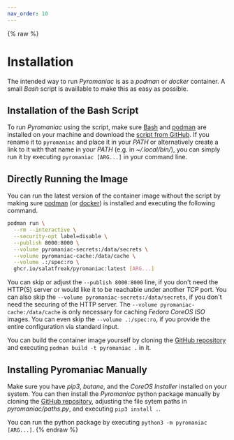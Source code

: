 ```yaml
---
nav_order: 10
---
```


{% raw %}
# Installation
The intended way to run *Pyromaniac* is as a *podman* or *docker* container.
A small *Bash* script is availlable to make this as easy as possible.

## Installation of the Bash Script
To run *Pyromaniac* using the script, make sure [Bash][bash] and
[podman][podman] are installed on your machine and download the [script from
GitHub][script]. If you rename it to `pyromaniac` and place it in your *PATH*
or alternatively create a link to it with that name in your *PATH* (e.g. in
*~/.local/bin/*), you can simply run it by executing `pyromaniac [ARG...]` in
your command line.

[bash]: https://www.gnu.org/software/bash/
[podman]: https://podman.io/
[script]: https://github.com/salatfreak/pyromaniac/blob/main/pyromaniac.sh

## Directly Running the Image
You can run the latest version of the container image without the script by
making sure [podman][podman] (or [docker][docker]) is installed and executing
the following command.

```bash
podman run \
  --rm --interactive \
  --security-opt label=disable \
  --publish 8000:8000 \
  --volume pyromaniac-secrets:/data/secrets \
  --volume pyromaniac-cache:/data/cache \
  --volume .:/spec:ro \
  ghcr.io/salatfreak/pyromaniac:latest [ARG...]
```

You can skip or adjust the `--publish 8000:8000` line, if you don't need the
HTTP(S) server or would like it to be reachable under another *TCP* port. You
can also skip the `--volume pyromaniac-secrets:/data/secrets`, if you don't
need the securing of the HTTP server. The `--volume
pyromaniac-cache:/data/cache` is only necessary for caching *Fedora CoreOS*
*ISO* images. You can even skip the `--volume .:/spec:ro`, if you provide the
entire configuration via standard input.

You can build the container image yourself by cloning the [GitHub
repository][repo] and executing `podman build -t pyromaniac .` in it.

[docker]: https://www.docker.com/
[repo]: https://github.com/salatfreak/pyromaniac

## Installing Pyromaniac Manually
Make sure you have *pip3*, *butane*, and the *CoreOS Installer* installed on
your system. You can then install the *Pyromaniac* python package manually by
cloning the [GitHub repository][repo], adjusting the file sytem paths in
*pyromaniac/paths.py*, and executing `pip3 install .`.

You can run the python package by executing `python3 -m pyromaniac [ARG...]`.
{% endraw %}
